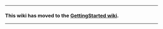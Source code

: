 
---


### This wiki has moved to the [GettingStarted wiki](https://github.com/fredsa/gwt-dnd/blob/wiki/GettingStarted.md). ###


---
